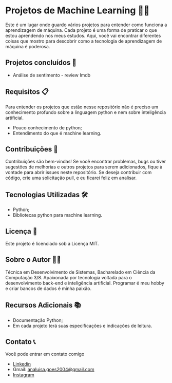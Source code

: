 # Projetos de Machine Learning 🧠🐍
Este é um lugar onde guardo vários projetos para entender como funciona a aprendizagem de máquina. Cada projeto é uma forma de praticar o que estou aprendendo nos meus estudos. Aqui, você vai encontrar diferentes coisas que mostro para descobrir como a tecnologia de aprendizagem de máquina é poderosa.

## Projetos concluídos 🚀
- Análise de sentimento - review Imdb

## Requisitos 📋
Para entender os projetos que estão nesse repositório não é preciso um conhecimento profundo sobre a linguagem python e nem sobre inteligência artificial.
- Pouco conhecimento de python;
- Entendimento do que é machine learning.


## Contribuições 🤝
Contribuições são bem-vindas! Se você encontrar problemas, bugs ou tiver sugestões de melhorias e outros projetos para serem adicionados, fique à vontade para abrir issues neste repositório. Se deseja contribuir com código, crie uma solicitação pull, e eu ficarei feliz em analisar.

## Tecnologias Utilizadas 🛠️
- Python;
- Bibliotecas python para machine learning.

## Licença 📄
Este projeto é licenciado sob a Licença MIT.

## Sobre o Autor 👩‍💻
Técnica em Desenvolvimento de Sistemas, Bacharelado em Ciência da Computação 3/8. Apaixonada por tecnologia voltada para o desenvolvimento back-end e inteligência artificial. Programar é meu hobby e criar bancos de dados é minha paixão.

## Recursos Adicionais 📚
- Documentação Python;
- Em cada projeto terá suas especificações e indicações de leitura.

## Contato 📞
Você pode entrar em contato comigo
- [Linkedin](https://www.linkedin.com/in/ana-luisa-goes-barbosa/)
- Gmail: analuisa.goes2004@gmail.com
- [Instagram](https://www.instagram.com/ana_g0es/)
